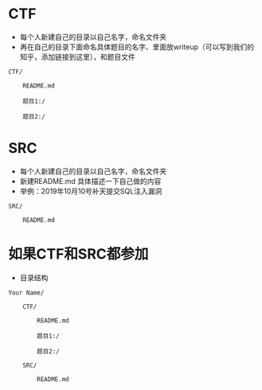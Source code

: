 ﻿# CTF
* 每个人新建自己的目录以自己名字，命名文件夹
* 再在自己的目录下面命名具体题目的名字、里面放writeup（可以写到我们的知乎，添加链接到这里），和题目文件

```
CTF/

	README.md
	
	题目1:/
	
	题目2:/
```

# SRC
* 每个人新建自己的目录以自己名字，命名文件夹
* 新建README.md 具体描述一下自己做的内容
* 举例：2019年10月10号补天提交SQL注入漏洞

```
SRC/

	README.md
```

# 如果CTF和SRC都参加
* 目录结构

```
Your Name/

	CTF/
	
		README.md
		
		题目1:/
		
		题目2:/
		
	SRC/
	
		README.md
```



